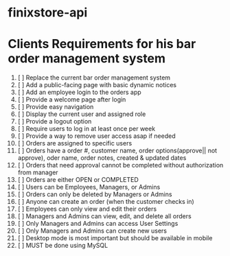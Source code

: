 # finixstore-api

# Clients Requirements for his bar order management system

1. [ ] Replace the current bar order management system
2. [ ] Add a public-facing page with basic dynamic notices
3. [ ] Add an employee login to the orders app
4. [ ] Provide a welcome page after login
5. [ ] Provide easy navigation
6. [ ] Display the current user and assigned role
7. [ ] Provide a logout option
8. [ ] Require users to log in at least once per week
9. [ ] Provide a way to remove user access asap if needed
10. [ ] Orders are assigned to specific users
11. [ ] Orders have a order #, customer name, order options(approve|| not approve), oder name, order notes, created & updated dates
12. [ ] Orders that need approval cannot be completed without authorization from manager
13. [ ] Orders are either OPEN or COMPLETED
14. [ ] Users can be Employees, Managers, or Admins
15. [ ] Orders can only be deleted by Managers or Admins
16. [ ] Anyone can create an order (when the customer checks in)
17. [ ] Employees can only view and edit their orders
18. [ ] Managers and Admins can view, edit, and delete all orders
19. [ ] Only Managers and Admins can access User Settings
20. [ ] Only Managers and Admins can create new users
21. [ ] Desktop mode is most important but should be available in mobile
22. [ ] MUST be done using MySQL 
